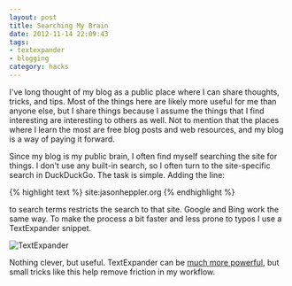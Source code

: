 ```yaml
---
layout: post
title: Searching My Brain
date: 2012-11-14 22:09:43
tags:
- textexpander
- blogging
category: hacks
---
```

I've long thought of my blog as a public place where I can share thoughts, tricks, and tips. Most of the things here are likely more useful for me than anyone else, but I share things because I assume the things that I find interesting are interesting to others as well. Not to mention that the places where I learn the most are free blog posts and web resources, and my blog is a way of paying it forward. 

Since my blog is my public brain, I often find myself searching the site for things. I don't use any built-in search, so I often turn to the site-specific search in DuckDuckGo. The task is simple. Adding the line:

{% highlight text %}
site:jasonheppler.org
{% endhighlight %}

to search terms restricts the search to that site. Google and Bing work the same way. To make the process a bit faster and less prone to typos I use a TextExpander snippet.

![TextExpander](http://farm9.staticflickr.com/8343/8186469761_c3a2cf99b5.jpg "TextExpander")

Nothing clever, but useful. TextExpander can be [much more powerful](http://vimeo.com/10125313), but small tricks like this help remove friction in my workflow.